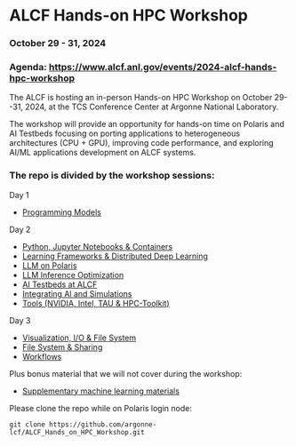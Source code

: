 # ALCF Hands-on HPC Workshop
### October 29 - 31, 2024
### Agenda: https://www.alcf.anl.gov/events/2024-alcf-hands-hpc-workshop

The ALCF is hosting an in-person Hands-on HPC Workshop on October 29--31, 2024, at the TCS Conference Center at Argonne National Laboratory.

The workshop will provide an opportunity for hands-on time on Polaris and AI Testbeds focusing on porting applications to heterogeneous architectures (CPU + GPU), improving code performance, and exploring AI/ML applications development on ALCF systems.

<!--
The agenda below needs to be updated to reflect this years schedule
-->

### The repo is divided by the workshop sessions:
Day 1 
  * [Programming Models](programmingModels)

Day 2
   * [Python, Jupyter Notebooks & Containers](python_notebook_containers)
   * [Learning Frameworks & Distributed Deep Learning](learningFrameworks)
   * [LLM on Polaris](llm)
   * [LLM Inference Optimization](./InferenceOptimizations/)
   * [AI Testbeds at ALCF](aiTestbeds)
   * [Integrating Al and Simulations](couplingSimulationML)
   * [Tools (NVIDIA, Intel, TAU & HPC-Toolkit)](tools)

Day 3
   * [Visualization, I/O & File System](visualization_io)
   * [File System & Sharing](fs_sharing)
   * [Workflows](workflows)

Plus bonus material that we will not cover during the workshop:
   * [Supplementary machine learning materials](extraMachineLearningMaterials)

Please clone the repo while on Polaris login node:

```
git clone https://github.com/argonne-lcf/ALCF_Hands_on_HPC_Workshop.git
```
